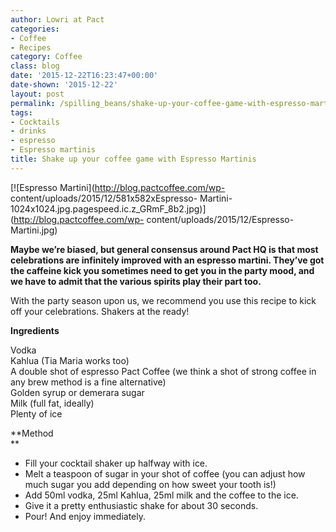 ```yaml
---
author: Lowri at Pact
categories:
- Coffee
- Recipes
category: Coffee
class: blog
date: '2015-12-22T16:23:47+00:00'
date-shown: '2015-12-22'
layout: post
permalink: /spilling_beans/shake-up-your-coffee-game-with-espresso-martinis
tags:
- Cocktails
- drinks
- espresso
- Espresso martinis
title: Shake up your coffee game with Espresso Martinis
---
```


[![Espresso Martini](http://blog.pactcoffee.com/wp-
content/uploads/2015/12/581x582xEspresso-
Martini-1024x1024.jpg.pagespeed.ic.z_GRmF_8b2.jpg)](http://blog.pactcoffee.com/wp-
content/uploads/2015/12/Espresso-Martini.jpg)

**Maybe we’re biased, but general consensus around Pact HQ is that most
celebrations are infinitely improved with an espresso martini. They’ve got the
caffeine kick you sometimes need to get you in the party mood, and we have to
admit that the various spirits play their part too.**

With the party season upon us, we recommend you use this recipe to kick off
your celebrations. Shakers at the ready!

**Ingredients**

Vodka  
Kahlua (Tia Maria works too)  
A double shot of espresso Pact Coffee (we think a shot of strong coffee in any
brew method is a fine alternative)  
Golden syrup or demerara sugar  
Milk (full fat, ideally)  
Plenty of ice

**Method  
**

  * Fill your cocktail shaker up halfway with ice.
  * Melt a teaspoon of sugar in your shot of coffee (you can adjust how much sugar you add depending on how sweet your tooth is!)
  * Add 50ml vodka, 25ml Kahlua, 25ml milk and the coffee to the ice.
  * Give it a pretty enthusiastic shake for about 30 seconds.
  * Pour! And enjoy immediately.